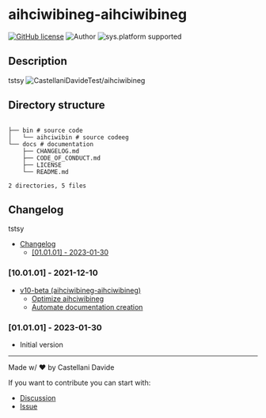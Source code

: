 # aihciwibineg-aihciwibineg
[![GitHub license](https://img.shields.io/badge/license-GNU-green?style=flat)](https://github.com/CastellaniDavideTest/aihciwibineg/blob/main/docs/LICENSE)
![Author](https://img.shields.io/badge/author-DavideC03-green?style=flat)
![sys.platform supported](https://img.shields.io/badge/OS%20platform%20supported-all-blue?style=flat) 

##  Description 
tstsy
![CastellaniDavideTest/aihciwibineg](https://opengraph.githubassets.com/d763abe5fd6e4d22f280f8dbaad3febab7e5356769eb2a639e6ba265e344b9ae/CastellaniDavideTest/aihciwibineg)
##  Directory structure 

```

├── bin # source code
│   └── aihciwibin # source codeeg
└── docs # documentation
    ├── CHANGELOG.md
    ├── CODE_OF_CONDUCT.md
    ├── LICENSE
    └── README.md

2 directories, 5 files
```
##  Changelog 
tstsy

- [ Changelog ](#changelog)
  - [[01.01.01] - 2023-01-30](#010101---2023-01-30)


### [10.01.01] - 2021-12-10
- [v10-beta (aihciwibineg-aihciwibineg)](https://github.com/aihciwibineg/issues/5)
  - [Optimize aihciwibineg](https://github.com/aihciwibineg/issues/7)
  - [Automate documentation creation](https://github.com/aihciwibineg/issues/6)

### [01.01.01] - 2023-01-30
 - Initial version

---
Made w/ :heart: by Castellani Davide

If you want to contribute you can start with:
- [Discussion](https://github.com/CastellaniDavideTest/aihciwibineg/discussions)
- [Issue](https://github.com/CastellaniDavideTest/aihciwibineg/issues/new)
